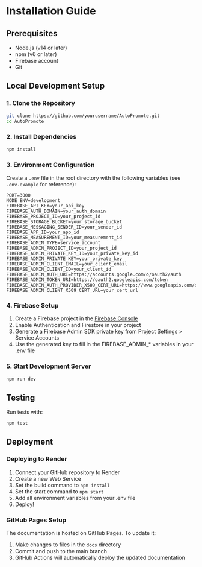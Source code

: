 # Installation Guide

## Prerequisites
- Node.js (v14 or later)
- npm (v6 or later)
- Firebase account
- Git

## Local Development Setup

### 1. Clone the Repository
```bash
git clone https://github.com/yourusername/AutoPromote.git
cd AutoPromote
```

### 2. Install Dependencies
```bash
npm install
```

### 3. Environment Configuration
Create a `.env` file in the root directory with the following variables (see `.env.example` for reference):

```
PORT=3000
NODE_ENV=development
FIREBASE_API_KEY=your_api_key
FIREBASE_AUTH_DOMAIN=your_auth_domain
FIREBASE_PROJECT_ID=your_project_id
FIREBASE_STORAGE_BUCKET=your_storage_bucket
FIREBASE_MESSAGING_SENDER_ID=your_sender_id
FIREBASE_APP_ID=your_app_id
FIREBASE_MEASUREMENT_ID=your_measurement_id
FIREBASE_ADMIN_TYPE=service_account
FIREBASE_ADMIN_PROJECT_ID=your_project_id
FIREBASE_ADMIN_PRIVATE_KEY_ID=your_private_key_id
FIREBASE_ADMIN_PRIVATE_KEY=your_private_key
FIREBASE_ADMIN_CLIENT_EMAIL=your_client_email
FIREBASE_ADMIN_CLIENT_ID=your_client_id
FIREBASE_ADMIN_AUTH_URI=https://accounts.google.com/o/oauth2/auth
FIREBASE_ADMIN_TOKEN_URI=https://oauth2.googleapis.com/token
FIREBASE_ADMIN_AUTH_PROVIDER_X509_CERT_URL=https://www.googleapis.com/oauth2/v1/certs
FIREBASE_ADMIN_CLIENT_X509_CERT_URL=your_cert_url
```

### 4. Firebase Setup
1. Create a Firebase project in the [Firebase Console](https://console.firebase.google.com/)
2. Enable Authentication and Firestore in your project
3. Generate a Firebase Admin SDK private key from Project Settings > Service Accounts
4. Use the generated key to fill in the FIREBASE_ADMIN_* variables in your .env file

### 5. Start Development Server
```bash
npm run dev
```

## Testing
Run tests with:
```bash
npm test
```

## Deployment
### Deploying to Render
1. Connect your GitHub repository to Render
2. Create a new Web Service
3. Set the build command to `npm install`
4. Set the start command to `npm start`
5. Add all environment variables from your .env file
6. Deploy!

### GitHub Pages Setup
The documentation is hosted on GitHub Pages. To update it:
1. Make changes to files in the `docs` directory
2. Commit and push to the main branch
3. GitHub Actions will automatically deploy the updated documentation
